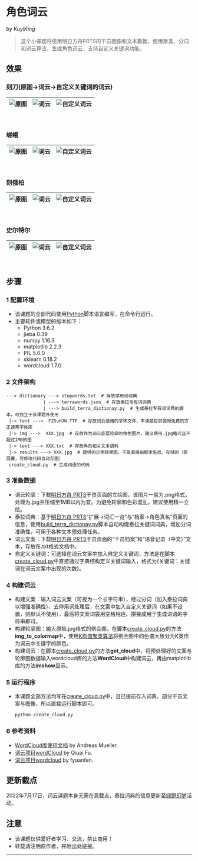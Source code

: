 # 角色词云
*by KuyiKing*

> 这个小课题将使用明日方舟PRTS的干员图像和文本数据，使用聚类、分词和词云算法，生成角色词云，支持自定义关键词功能。


## 效果

### 刻刀(原图→词云→自定义关键词的词云)
![原图](https://github.com/Schlampig/OaKnights/blob/main/AClouds/img/%E5%88%BB%E5%88%80.jpg)|![词云](https://github.com/Schlampig/OaKnights/blob/main/AClouds/result/%E5%88%BB%E5%88%80%E8%AF%8D%E4%BA%91.jpg)|![自定义词云](https://github.com/Schlampig/OaKnights/blob/main/AClouds/result/%E5%88%BB%E5%88%80%E8%AF%8D%E4%BA%91_%E8%87%AA%E5%AE%9A%E4%B9%89.jpg)
---|---|---
</br>


### 嵯峨
![原图](https://github.com/Schlampig/OaKnights/blob/main/AClouds/img/%E5%B5%AF%E5%B3%A8.jpg)|![词云](https://github.com/Schlampig/OaKnights/blob/main/AClouds/result/%E5%B5%AF%E5%B3%A8%E8%AF%8D%E4%BA%91.jpg)|![自定义词云](https://github.com/Schlampig/OaKnights/blob/main/AClouds/result/%E5%B5%AF%E5%B3%A8%E8%AF%8D%E4%BA%91_%E8%87%AA%E5%AE%9A%E4%B9%89.jpg)
---|---|---
</br>

### 刻俄柏
![原图](https://github.com/Schlampig/OaKnights/blob/main/AClouds/img/%E5%88%BB%E4%BF%84%E6%9F%8F.jpg)|![词云](https://github.com/Schlampig/OaKnights/blob/main/AClouds/result/%E5%88%BB%E4%BF%84%E6%9F%8F%E8%AF%8D%E4%BA%91.jpg)|![自定义词云](https://github.com/Schlampig/OaKnights/blob/main/AClouds/result/%E5%88%BB%E4%BF%84%E6%9F%8F%E8%AF%8D%E4%BA%91_%E8%87%AA%E5%AE%9A%E4%B9%89.jpg)
---|---|---
</br>

### 史尔特尔
![原图](https://github.com/Schlampig/OaKnights/blob/main/AClouds/img/%E5%8F%B2%E5%B0%94%E7%89%B9%E5%B0%94.jpg)|![词云](https://github.com/Schlampig/OaKnights/blob/main/AClouds/result/%E5%8F%B2%E5%B0%94%E7%89%B9%E5%B0%94%E8%AF%8D%E4%BA%91.jpg)|![自定义词云](https://github.com/Schlampig/OaKnights/blob/main/AClouds/result/%E5%8F%B2%E5%B0%94%E7%89%B9%E5%B0%94%E8%AF%8D%E4%BA%91_%E8%87%AA%E5%AE%9A%E4%B9%89.jpg)
---|---|---
</br>


## 步骤

### 1 配置环境
- 该课题的全部代码使用[Python](https://www.python.org/)脚本语言编写，在命令行运行。
- 主要软件或模型的版本如下：
  - Python 3.6.2
  - jieba 0.39
  - numpy 1.16.3
  - matplotlib 2.2.3
  - PIL 5.0.0
  - sklearn 0.18.2
  - wordcloud 1.7.0

### 2 文件架构
```
---> dictionary ---> stopwords.txt  # 存放停用词词典
              | ---> terrawords.json  # 存放泰拉专有词词典
              | ---> build_terra_dictionay.py  # 生成泰拉专有词词典的脚本，可独立于该课题外使用
 |-> font --->  FZSuHJW.TTF  # 存放词云使用的字体文件，本课题目前使用免费的方正速黑字体库
 |-> img --->  XXX.jpg  # 存放作为词云底层轮廓的角色图片，建议使用.jpg格式且不超过1MB的图
 |-> text ---> XXX.txt  # 存放角色相关文本语料
 |-> results ---> XXX.jpg  # 提供的示例效果图，不是直接由脚本生成、存储的（若需要，可修改代码自动存图）
 create_cloud.py  # 生成词语的代码
```

### 3 准备数据
  * 词云轮廓：下载[明日方舟 PRTS](https://prts.wiki/)干员页面的立绘图，该图片一般为.png格式，处理为.jpg并压缩至1MB以内为宜。为避免轮廓和色彩混乱，建议使用精一立绘。
  * 泰拉词典：基于[明日方舟 PRTS](https://prts.wiki/)“扩展→词汇一览”与“档案→角色真名”页面的信息，使用[build_terra_dictionay.py](https://github.com/Schlampig/OaKnights/blob/main/AClouds/dictionary/build_terra_dictionary.py)脚本自动构建泰拉关键词词典，增加分词准确性，可用于各种文本预处理任务。
  * 词云文案：下载[明日方舟 PRTS](https://prts.wiki/)干员页面的“干员档案”和“语音记录（中文）”文本，存放在.txt格式文档中。
  * 自定义关键词：可选择在词云文案中加入自定义关键词，方法是在脚本[create_cloud.py](https://github.com/Schlampig/OaKnights/blob/main/AClouds/create_cloud.py)中直接通过字典结构定义关键词输入，格式为{关键词：关键词在词云文案中出现的次数}。

### 4 构建词云
  * 构建文案：输入词云文案（可视为一个长字符串），经过分词（加入泰拉词典以增强准确性）、去停用词处理后，在文案中加入自定义关键词（如果不设置，则默认不使用），最后将文案词袋用空格相连、拼接成用于生成词语的字符串即可。
  * 构建轮廓图：输入原始.jpg格式的例会图，在脚本[create_cloud.py](https://github.com/Schlampig/OaKnights/blob/main/AClouds/create_cloud.py)的方法**img_to_colormap**中，使用[K均值聚类算法](https://scikit-learn.org/stable/modules/generated/sklearn.cluster.KMeans.html#sklearn.cluster.KMeans)将例会图中的色谱大致分为K类作为词云中关键字的颜色。
  * 构建词云：在脚本[create_cloud.py](https://github.com/Schlampig/OaKnights/blob/main/AClouds/create_cloud.py)的方法**get_cloud**中，将预处理好的文案与轮廓图数据输入wordcloud库的方法**WordCloud**中构建词云，再由matplotlib库的方法**imshow**显示。

### 5 运行程序
  * 本课题全部方法均写在[create_cloud.py](https://github.com/Schlampig/OaKnights/blob/main/AClouds/create_cloud.py)中，且已提前存入词典、部分干员文案与图像，所以直接运行脚本即可。
    ```bash
    python create_cloud.py
    ```

### 6 参考资料
  * [WordCloud库使用文档](https://amueller.github.io/word_cloud/) by Andreas Mueller.
  * [词云项目wordCloud](https://github.com/fuqiuai/wordCloud) by Qiuai Fu.
  * [词云项目wordcloud](https://github.com/fyuanfen/wordcloud) by fyuanfen.

## 更新截点
2022年7月17日，词云课题本身无需在意截点，泰拉词典的信息更新至[绿野幻梦](https://prts.wiki/w/%E7%BB%BF%E9%87%8E%E5%B9%BB%E6%A2%A6)活动。


## 注意
- 该课题仅供爱好者学习、交流，禁止商用！
- 转载请注明原作者，并附出处链接。

---
